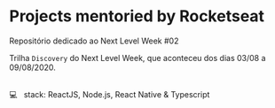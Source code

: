 # Projects mentoried by Rocketseat
Repositório dedicado ao Next Level Week #02

Trilha `Discovery` do Next Level Week, que aconteceu dos dias 03/08 a 09/08/2020.

<br/> :computer: &nbsp; stack: ReactJS, Node.js, React Native & Typescript

